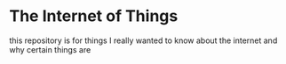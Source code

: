 # The Internet of Things 

this repository is for things I really wanted to know about the internet 
and why certain things are 

[home]:#the-internet-of-things
